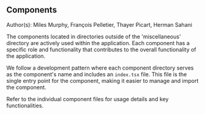 ## Components

Author(s): Miles Murphy, François Pelletier, Thayer Picart, Herman Sahani

The components located in directories outside of the 'miscellaneous' directory are actively used within the application. Each component has a specific role and functionality that contributes to the overall functionality of the application.

We follow a development pattern where each component directory serves as the component's name and includes an `index.tsx` file. This file is the single entry point for the component, making it easier to manage and import the component.

Refer to the individual component files for usage details and key functionalities.
